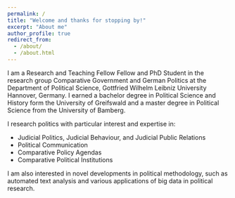 ```yaml
---
permalink: /
title: "Welcome and thanks for stopping by!"
excerpt: "About me"
author_profile: true
redirect_from: 
  - /about/
  - /about.html
---
```


I am a Research and Teaching Fellow Fellow and PhD Student in the research group Comparative Government and German Politics at the Department of Political Science, Gottfried Wilhelm Leibniz University Hannover, Germany. I earned a bachelor degree in Political Science and History form the University of Greifswald and a master degree in Political Science from the University of Bamberg.

I research politics with particular interest and expertise in:
- Judicial Politics, Judicial Behaviour, and Judicial Public Relations
- Political Communication
- Comparative Policy Agendas
- Comparative Political Institutions


I am also interested in novel developments in political methodology, such as automated text analysis and various applications of big data in political research.

